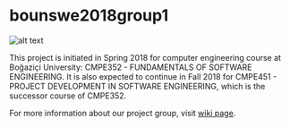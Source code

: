 # bounswe2018group1

![alt text](http://https://i.hizliresim.com/Oo0OYP.png/to/img.png)

This project is initiated in Spring 2018 for computer engineering course at Boğaziçi University: CMPE352 - FUNDAMENTALS OF SOFTWARE ENGINEERING. It is also expected to continue in Fall 2018 for CMPE451 - PROJECT DEVELOPMENT IN SOFTWARE ENGINEERING, which is the successor course of CMPE352.

For more information about our project group, visit [wiki page](https://github.com/bounswe/bounswe2018group1/wiki).
